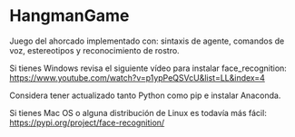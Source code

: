 # HangmanGame
Juego del ahorcado implementado con: sintaxis de agente, comandos de voz, estereotipos  y reconocimiento de rostro.

Si tienes Windows revisa el siguiente vídeo para instalar face_recognition:
https://www.youtube.com/watch?v=p1ypPeQSVcU&list=LL&index=4

Considera tener actualizado tanto Python como pip e instalar Anaconda.

Si tienes Mac OS o alguna distribución de Linux es todavía más fácil:
https://pypi.org/project/face-recognition/
